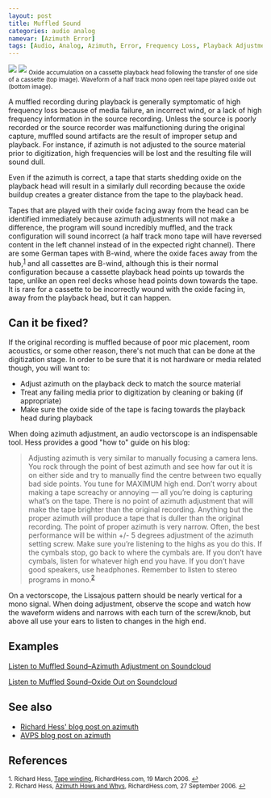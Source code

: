```yaml
---
layout: post
title: Muffled Sound
categories: audio analog
namevar: [Azimuth Error]
tags: [Audio, Analog, Azimuth, Error, Frequency Loss, Playback Adjustment, Media Failure, Media Damage, Oxide Out]
---
```



<img src="{{ site.baseurl }}/images/Shedding_Oxide-Cassette_Head.jpg">
<img src="{{ site.baseurl }}/images/Fc922zv0190_04_a-oxide_out-waveform.png‎">
<sub>Oxide accumulation on a cassette playback head following the transfer of one side of a cassette (top image). Waveform of a half track mono open reel tape played oxide out (bottom image).</sub>

A muffled recording during playback is generally symptomatic of high frequency loss because of media failure, an incorrect wind, or a lack of high frequency information in the source recording. Unless the source is poorly recorded or the source recorder was malfunctioning during the original capture, muffled sound artifacts are the result of improper setup and playback. For instance, if azimuth is not adjusted to the source material prior to digitization, high frequencies will be lost and the resulting file will sound dull.

Even if the azimuth is correct, a tape that starts shedding oxide on the playback head will result in a similarly dull recording because the oxide buildup creates a greater distance from the tape to the playback head.

Tapes that are played with their oxide facing away from the head can be identified immediately because azimuth adjustments will not make a difference, the program will sound incredibly muffled, and the track configuration will sound incorrect (a half track mono tape will have reversed content in the left channel instead of in the expected right channel). There are some German tapes with B-wind, where the oxide faces away from the hub,<sup><a href="#fn1" id="ref1">1</a></sup> and all cassettes are B-wind, although this is their normal configuration because a cassette playback head points up towards the tape, unlike an open reel decks whose head points down towards the tape. It is rare for a cassette to be incorrectly wound with the oxide facing in, away from the playback head, but it can happen.

## Can it be fixed?

If the original recording is muffled because of poor mic placement, room acoustics, or some other reason, there's not much that can be done at the digitization stage. In order to be sure that it is not hardware or media related though, you will want to:

* Adjust azimuth on the playback deck to match the source material
* Treat any failing media prior to digitization by cleaning or baking (if appropriate)
* Make sure the oxide side of the tape is facing towards the playback head during playback

When doing azimuth adjustment, an audio vectorscope is an indispensable tool. Hess provides a good "how to" guide on his blog:

<blockquote>Adjusting azimuth is very similar to manually focusing a camera lens. You rock through the point of best azimuth and see how far out it is on either side and try to manually find the centre between two equally bad side points. You tune for MAXIMUM high end. Don’t worry about making a tape screachy or annoying — all you’re doing is capturing what’s on the tape. There is no point of azimuth adjustment that will make the tape brighter than the original recording. Anything but the proper azimuth will produce a tape that is duller than the original recording. The point of proper azimuth is very narrow. Often, the best performance will be within +/- 5 degrees adjustment of the azimuth setting screw. Make sure you’re listening to the highs as you do this. If the cymbals stop, go back to where the cymbals are. If you don’t have cymbals, listen for whatever high end you have. If you don’t have good speakers, use headphones. Remember to listen to stereo programs in mono.<sup><a href="#fn2" id="ref2">2</a></sup></blockquote>  

On a vectorscope, the Lissajous pattern should be nearly vertical for a mono signal. When doing adjustment, observe the scope and watch how the waveform widens and narrows with each turn of the screw/knob, but above all use your ears to listen to changes in the high end.

## Examples

[Listen to Muffled Sound–Azimuth Adjustment on Soundcloud](https://soundcloud.com/av_artifact_atlas/muffled-sound-azimuth)

[Listen to Muffled Sound–Oxide Out on Soundcloud](https://soundcloud.com/av_artifact_atlas/muffled-sound-oxide-out)

## See also

* [Richard Hess' blog post on azimuth](http://richardhess.com/notes/2006/09/27/azimuth-hows-and-whys)
* [AVPS blog post on azimuth](http://www.avpreserve.com/uncategorized/azimuth-adjustment-for-magnetic-audio-recordings/)

## References

<sup id="fn1">1. Richard Hess, [Tape winding](http://richardhess.com/notes/formats/magnetic-media/magnetic-tapes/analog-audio/tape-winding), RichardHess.com, 19 March 2006. <a href="#ref1" title="Jump back to footnote 1 in the text.">↩</a></sup>   
<sup id="fn2">2. Richard Hess, [Azimuth Hows and Whys](http://richardhess.com/notes/2006/09/27/azimuth-hows-and-whys), RichardHess.com, 27 September 2006. <a href="#ref2" title="Jump back to footnote 2 in the text.">↩</a></sup>
